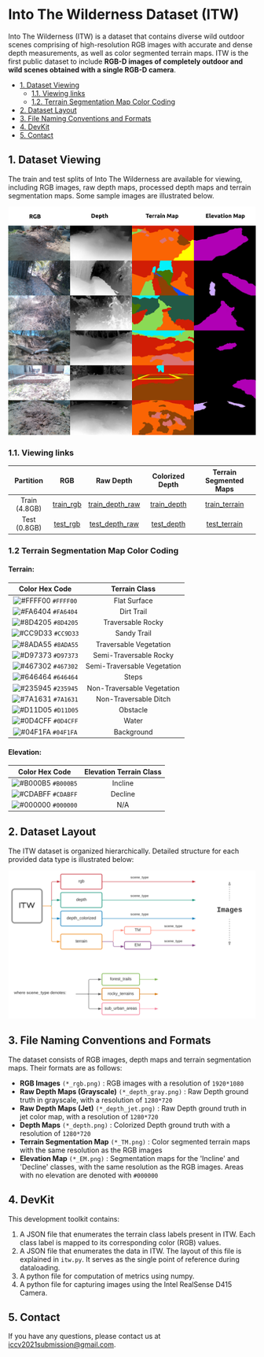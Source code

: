 # Into The Wilderness Dataset (ITW)
Into The Wilderness (ITW) is a dataset that contains diverse wild outdoor scenes comprising of high-resolution RGB images with accurate and dense depth measurements, as well as color segmented terrain maps. ITW is the first public dataset to include **RGB-D images of completely outdoor and wild scenes obtained with a single RGB-D camera**.

- [1. Dataset Viewing](#1-dataset-viewing)
  - [1.1. Viewing links](#11-viewing-links)
  - [1.2. Terrain Segmentation Map Color Coding](#12-terrain-segmentation-map-color-coding)
- [2. Dataset Layout](#2-dataset-layout)
- [3. File Naming Conventions and Formats](#3-file-naming-conventions-and-formats)
- [4. DevKit](#4-devkit)
- [5. Contact](#5-contact)

## 1. Dataset Viewing

The train and test splits of Into The Wilderness are available for viewing, including RGB images, raw depth maps, processed depth maps and terrain segmentation maps.
Some sample images are illustrated below.

![Samples](samples.png)

### 1.1. Viewing links


|     Partition      |                     RGB                      | Raw Depth                                           |             Colorized Depth           | Terrain Segmented Maps |
| :----------------: | :------------------------------------------: | :-------------------------------------------------: | :-------------------------------------: | :------------: |
|    Train (4.8GB)    | [train_rgb](https://drive.google.com/drive/folders/1STwUaSCutmrqekYJZGKZ7XyfyvlWkCtk?usp=sharing) | [train_depth_raw](https://drive.google.com/drive/folders/1oJsfPLP5pUc53er2Y22o8QFK6Quxwu_0?usp=sharing) | [train_depth](https://drive.google.com/drive/folders/18PSbS__KZPy7mNA83PUDG3h8259Oht5O?usp=sharing) | [train_terrain](https://drive.google.com/drive/folders/1M2IgyzaAbVJ_Na80yYMKK5hG676gVedF?usp=sharing) |
| Test (0.8GB) | [test_rgb](https://drive.google.com/drive/folders/1Vrsp-hatlIXvWF1I2YcxYQv9LbCes1M4?usp=sharing) | [test_depth_raw](https://drive.google.com/drive/folders/1FsW4dHCppSDe-5_mJglHOhDQoQnGSFyO?usp=sharing) | [test_depth](https://drive.google.com/drive/folders/1cBCCPU5hcWdWDfdof1QIeLIl4GHzx0qu?usp=sharing) | [test_terrain](https://drive.google.com/drive/folders/1YhsEDsChikt1XLNuHYUIDoEsTVbLsDIj?usp=sharing) |

### 1.2 Terrain Segmentation Map Color Coding

#### Terrain:

| Color Hex Code | Terrain Class |
| :-: | :-: |
| ![#FFFF00](https://via.placeholder.com/15/FFFF00/000000?text=+) `#FFFF00` | Flat Surface |  
| ![#FA6404](https://via.placeholder.com/15/FA6404/000000?text=+) `#FA6404` | Dirt Trail |  
| ![#8D4205](https://via.placeholder.com/15/8D4205/000000?text=+) `#8D4205` | Traversable Rocky |  
| ![#CC9D33](https://via.placeholder.com/15/CC9D33/000000?text=+) `#CC9D33` | Sandy Trail |  
| ![#8ADA55](https://via.placeholder.com/15/8ADA55/000000?text=+) `#8ADA55` | Traversable Vegetation |  
| ![#D97373](https://via.placeholder.com/15/D97373/000000?text=+) `#D97373` | Semi-Traversable Rocky |  
| ![#467302](https://via.placeholder.com/15/467302/000000?text=+) `#467302` | Semi-Traversable Vegetation |  
| ![#646464](https://via.placeholder.com/15/646464/000000?text=+) `#646464` | Steps |  
| ![#235945](https://via.placeholder.com/15/235945/000000?text=+) `#235945` | Non-Traversable Vegetation |  
| ![#7A1631](https://via.placeholder.com/15/7A1631/000000?text=+) `#7A1631` | Non-Traversable Ditch |  
| ![#D11D05](https://via.placeholder.com/15/D11D05/000000?text=+) `#D11D05` | Obstacle |  
| ![#0D4CFF](https://via.placeholder.com/15/0D4CFF/000000?text=+) `#0D4CFF` | Water |  
| ![#04F1FA](https://via.placeholder.com/15/04F1FA/000000?text=+) `#04F1FA` | Background |

#### Elevation:

| Color Hex Code | Elevation Terrain Class |
| :-: | :-: |
| ![#B000B5](https://via.placeholder.com/15/B000B5/000000?text=+) `#B000B5` | Incline |  
| ![#CDABFF](https://via.placeholder.com/15/CDABFF/000000?text=+) `#CDABFF` | Decline |  
| ![#000000](https://via.placeholder.com/15/000000/000000?text=+) `#000000` | N/A |


## 2. Dataset Layout
The ITW dataset is organized hierarchically. Detailed structure for each provided data type is illustrated below:

![Layout](dataset_layout.svg)

## 3. File Naming Conventions and Formats
The dataset consists of RGB images, depth maps and terrain segmentation maps. Their formats are as follows:

- **RGB Images** `(*_rgb.png)` : RGB images with a resolution of `1920*1080`
- **Raw Depth Maps (Grayscale)** `(*_depth_gray.png)` : Raw Depth ground truth in grayscale, with a resolution of `1280*720`
- **Raw Depth Maps (Jet)** `(*_depth_jet.png)` : Raw Depth ground truth in jet color map, with a resolution of `1280*720`
- **Depth Maps** `(*_depth.png)` : Colorized Depth ground truth with a resolution of `1280*720`
- **Terrain Segmentation Map** `(*_TM.png)` : Color segmented terrain maps with the same resolution as the RGB images
- **Elevation Map** `(*_EM.png)` : Segmentation maps for the 'Incline' and 'Decline' classes, with the same resolution as the RGB images. Areas with no elevation are denoted with `#000000`

## 4. DevKit
This development toolkit contains:
1. A JSON file that enumerates the terrain class labels present in ITW. Each class label is mapped to its corresponding color (RGB) values.
2. A JSON file that enumerates the data in ITW. The layout of this file is explained in `itw.py`. It serves as the single point of reference during dataloading.
3. A python file for computation of metrics using numpy.
4. A python file for capturing images using the Intel RealSense D415 Camera.

## 5. Contact
If you have any questions, please contact us at [iccv2021submission@gmail.com](iccv2021submission@gmail.com).
